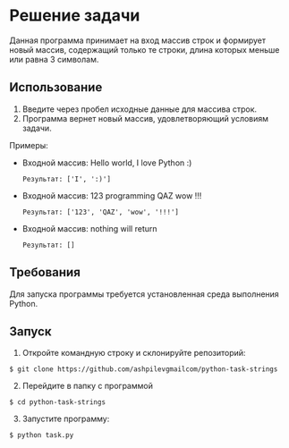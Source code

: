 # Решение задачи

Данная программа принимает на вход массив строк и формирует новый массив, содержащий только те строки, длина которых меньше или равна 3 символам.

## Использование

1. Введите через пробел исходные данные для массива строк.
2. Программа вернет новый массив, удовлетворяющий условиям задачи.

Примеры:
- Входной массив: Hello world, I love Python :)


  `Результат: ['I', ':)']`

  
- Входной массив: 123 programming QAZ wow !!!


  `Результат: ['123', 'QAZ', 'wow', '!!!']`

- Входной массив: nothing will return


  `Результат: []`

## Требования

Для запуска программы требуется установленная среда выполнения Python.

## Запуск


1. Откройте командную строку и склонируйте репозиторий:

```
$ git clone https://github.com/ashpilevgmailcom/python-task-strings
```
2. Перейдите в папку с программой
```
$ cd python-task-strings
```
3. Запустите программу: 
```
$ python task.py
```



